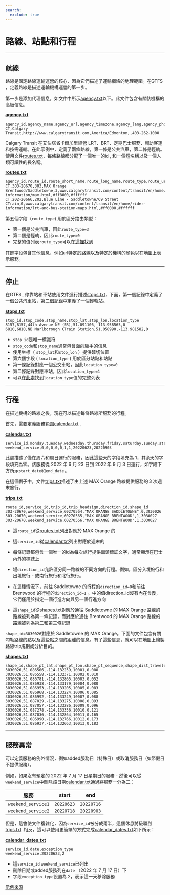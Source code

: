 ```yaml
---
search:
  exclude: true
---
```


# 路線、站點和行程

<hr/>

## 航線

路線是固定路線運輸運營的核心，因為它們描述了運輸網絡的地理範圍。在GTFS ，定義路線是描述運輸機構運營的第一步。

第一步是添加代理信息，如文件中所示[agency.txt](../../reference/#agencytxt)以下。此文件包含有關該機構的高級信息。

[**agency.txt**](../../reference/#agencytxt)

    agency_id,agency_name,agency_url,agency_timezone,agency_lang,agency_phone
    CT,Calgary Transit,http://www.calgarytransit.com,America/Edmonton,,403-262-1000

Calgary Transit 在艾伯塔省卡爾加里經營 LRT、BRT、定期巴士服務、輔助客運和按需運輸。在此示例中，定義了兩條路線，第一條是公共汽車，第二條是輕軌。使用文件[routes.txt](../../reference/#routestxt)，每條路線都分配了一個唯一的id , 和一個短名稱以及一個人類可讀性的長名稱。

[**routes.txt**](../../reference/#routestxt)

    agency_id,route_id,route_short_name,route_long_name,route_type,route_url,route_color,route_text_color
    CT,303-20670,303,MAX Orange Brentwood/Saddletowne,3,www.calgarytransit.com/content/transit/en/home/rider-information/max.html,#ff8000,#ffffff
    CT,202-20666,202,Blue Line - Saddletowne/69 Street CTrain,0,www.calgarytransit.com/content/transit/en/home/rider-information/lrt-and-bus-station-maps.html,#ff0000,#ffffff

第五個字段（`route_type`) 用於區分路由類型：

- 第一個是公共汽車，因此`route_type=3`
- 第二個是輕軌，因此`route_type=0`
- 完整的值列表`route_type`可以在[這裡](../../reference/#routestxt)找到

其餘字段包含其他信息，例如url特定於路線以及特定於機構的顏色以在地圖上表示服務。

<hr/>

## 停止

在GTFS , 停靠站和車站使用文件進行描述[stops.txt](../../reference/#stopstxt)，下面，第一個記錄中定義了一個公共汽車站，第二個記錄中定義了一個輕軌站。

[**stops.txt**](../../reference/#stopstxt)

    stop_id,stop_code,stop_name,stop_lat,stop_lon,location_type
    8157,8157,44th Avenue NE (SB),51.091106,-113.958565,0
    6810,6810,NB Marlborough CTrain Station,51.058990,-113.981582,0

- `stop_id`是唯一標識符
- `stop_code`和`stop_name`通常包含面向騎手的信息
- 使用坐標（ `stop_lat`和`stop_lon` ）提供確切位置
- 第六個字段 ( `location_type` ) 用於區分站點和站點
- 第一條記錄對應一個公交車站，因此`location_type=0`
- 第二條記錄對應車站，因此`location_type=1`
- 可以在[此處](../../reference/stopstxt)找到`location_type`值的完整列表

<hr/>

## 行程

在描述機構的路線之後，現在可以描述每條路線所服務的行程。

首先，需要定義服務範圍[calendar.txt](../../reference/#calendartxt) .

[**calendar.txt**](../../reference/#calendartxt)

    service_id,monday,tuesday,wednesday,thursday,friday,saturday,sunday,start_date,end_date
    weekend_service,0,0,0,0,0,1,1,20220623,20220903

此處描述了僅在周六和周日運行的服務，因此這些天的字段填充為 1，其余天的字段填充為零。該服務從 2022 年 6 月 23 日到 2022 年 9 月 3 日運行，如字段下方所示`start_date`和`end_date` 。

在這個例子中，文件[trips.txt](../../reference/#tripstxt)描述了由上述 MAX Orange 路線提供服務的 3 次週末旅行。

[**trips.txt**](../../reference/#tripstxt)

    route_id,service_id,trip_id,trip_headsign,direction_id,shape_id
    303-20670,weekend_service,60270564,"MAX ORANGE SADDLETOWNE",0,3030026
    303-20670,weekend_service,60270565,"MAX ORANGE BRENTWOOD",1,3030027
    303-20670,weekend_service,60270566,"MAX ORANGE BRENTWOOD",1,3030027

- 這`route_id`從[routes.txt](../../reference/#routestxt)列出對應於 MAX Orange 的
- 這`service_id`從[calendar.txt](../../reference/#calendartxt)列出對應於週末的
- 每條記錄都包含一個唯一的id為每次旅行提供車頭標誌文字，通常顯示在巴士內外的標誌上

- 場`direction_id`允許區分同一路線的不同方向的行程。例如，區分入境旅行和出境旅行 - 或南行旅行和北行旅行。
- 在這種情況下，前往 Saddletowne 的行程的`direction_id=0`和前往 Brentwood 的行程的`direction_id=1` 。中的值direction_id沒有內在含義，它們僅用於指定一個行進方向與另一個行進方向
- 這`shape_id`從[shapes.txt](../../reference/#shapestxt)對應於通往 Saddletowne 的 MAX Orange 路線的路線被列為第一條記錄，而對應於通往 Brentwood 的 MAX Orange 路線的路線被列為第二和第三條記錄

`shape_id=3030026`對應於 Saddletowne 的 MAX Orange。下面的文件包含有關勾勒路線的點以及這些點之間的距離的信息。有了這些信息，就可以在地圖上繪製路線trip規劃或分析目的。

[**shapes.txt**](../../reference/#shapestxt)

    shape_id,shape_pt_lat,shape_pt_lon,shape_pt_sequence,shape_dist_traveled
    3030026,51.086506,-114.132259,10001,0.000
    3030026,51.086558,-114.132371,10002,0.010
    3030026,51.086781,-114.132865,10003,0.052
    3030026,51.086938,-114.133179,10004,0.080
    3030026,51.086953,-114.133205,10005,0.083
    3030026,51.086968,-114.133224,10006,0.085
    3030026,51.086992,-114.133249,10007,0.088
    3030026,51.087029,-114.133275,10008,0.093
    3030026,51.087057,-114.133286,10009,0.096
    3030026,51.087278,-114.133356,10010,0.121
    3030026,51.087036,-114.132864,10011,0.165
    3030026,51.086990,-114.132766,10012,0.173
    3030026,51.086937,-114.132663,10013,0.183

<hr/>

## 服務異常

可以定義服務的例外情況，例如added服務日（特殊日）或取消服務日（如節假日不提供服務）。

例如，如果沒有預定的 2022 年 7 月 17 日星期日的服務 - 然後可以從`weekend_service`中刪除該日期[calendar.txt](../../reference/#calendartxt)通過將服務一分為二：

| 服務                 | start      | end        |
| ------------------ | ---------- | ---------- |
| `weekend_service1` | `20220623` | `20220716` |
| `weekend_service2` | `20220718` | `20220903` |

但是，這會使文件複雜化，因為`service_id`被分成兩半，這個休息將級聯到[trips.txt](../../reference/#tripstxt) .相反，這可以使用更簡單的方式完成[calendar_dates.txt](../../reference/#calendar_datestxt)如下所示：

[**calendar_dates.txt**](../../reference/#calendar_datestxt)

    service_id,date,exception_type
    weekend_service,20220623,2

- 這`service_id` `weekend_service`已列出
- 刪除日期或added服務列在`date` （2022 年 7 月 17 日）下
- 字段`exception_type`設置為 2，表示這一天移除服務

[示例來源](https://data.calgary.ca/download/npk7-z3bj/application%2Fzip)
